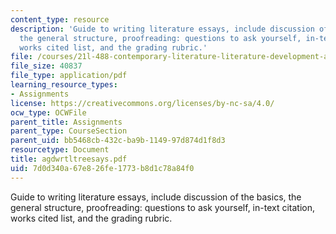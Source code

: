 ```yaml
---
content_type: resource
description: 'Guide to writing literature essays, include discussion of the basics,
  the general structure, proofreading: questions to ask yourself, in-text citation,
  works cited list, and the grading rubric.'
file: /courses/21l-488-contemporary-literature-literature-development-and-human-rights-spring-2008/7d0d340a67e826fe1773b8d1c78a84f0_agdwrtltreesays.pdf
file_size: 40837
file_type: application/pdf
learning_resource_types:
- Assignments
license: https://creativecommons.org/licenses/by-nc-sa/4.0/
ocw_type: OCWFile
parent_title: Assignments
parent_type: CourseSection
parent_uid: bb5468cb-432c-ba9b-1149-97d874d1f8d3
resourcetype: Document
title: agdwrtltreesays.pdf
uid: 7d0d340a-67e8-26fe-1773-b8d1c78a84f0
---
```

Guide to writing literature essays, include discussion of the basics, the general structure, proofreading: questions to ask yourself, in-text citation, works cited list, and the grading rubric.